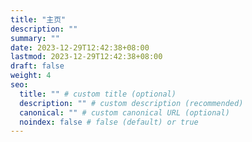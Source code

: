 ```yaml
---
title: "主页"
description: ""
summary: ""
date: 2023-12-29T12:42:38+08:00
lastmod: 2023-12-29T12:42:38+08:00
draft: false
weight: 4
seo:
  title: "" # custom title (optional)
  description: "" # custom description (recommended)
  canonical: "" # custom canonical URL (optional)
  noindex: false # false (default) or true
---
```

